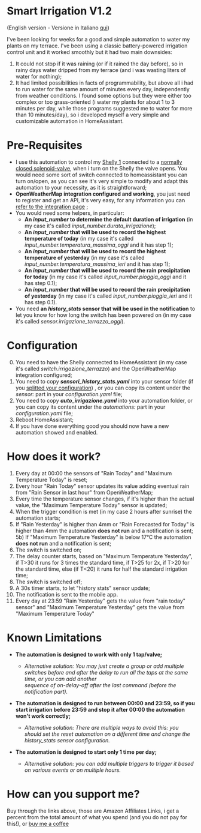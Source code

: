 # Smart Irrigation V1.2
(English version - Versione in Italiano [qui](https://github.com/ilpiccoli/smart-irrigation/blob/main/README_ita.md))

I've been looking for weeks for a good and simple automation to water my plants on my terrace. I've been using a classic battery-powered irrigation control unit and it worked smoothly but it had two main downsides: 
1) It could not stop if it was raining (or if it rained the day before), so in rainy days water dripped from my terrace (and i was wasting liters of water for nothing);
2) It had limited possibilities in facts of programmability, but above all i had to run water for the same amount of minutes every day, independently from weather conditions.
I found some options but they were either too complex or too grass-oriented (i water my plants for about 1 to 3 minutes per day, while those programs suggested me to water for more than 10 minutes/day), so i developed myself a very simple and customizable automation in HomeAssistant.

# Pre-Requisites
- I use this automation to control my [Shelly 1](https://www.amazon.it/Shelly-interruttore-Wireless-domestica-applicazione/dp/B07G33LNDY/ref=sr_1_5?__mk_it_IT=ÅMÅŽÕÑ&crid=36AFNYHR9YB0Q&keywords=shelly%2B1&qid=1652098650&sprefix=shelly%2B1%2Caps%2C93&sr=8-5&th=1) connected to a [normally closed solenoid-valve](https://amzn.to/3kRymqb), when i turn on the Shelly the valve opens. You would need some sort of switch connected to homeassistant you can turn on/open, as you can see it's very simple to modify and adapt this automation to your necessity, as it is straightforward;
- **OpenWeatherMap integration configured and working**, you just need to register and get an API, it's very easy, for any information you can [refer to the integration page](https://www.home-assistant.io/integrations/openweathermap/) ;
- You would need some helpers, in particular:
  - **An _input_number_ to determine the default duration of irrigation** (in my case it's called _input_number.durata_irrigazione_);
  - **An _input_number_ that will be used to record the highest temperature of today** (in my case it's called _input_number.temperatura_massima_oggi_ and it has step 1);
  - **An _input_number_ that will be used to record the highest temperature of yesterday** (in my case it's called _input_number.temperatura_massima_ieri_ and it has step 1);
  - **An _input_number_ that will be used to record the rain precipitation for today** (in my case it's called _input_number.pioggia_oggi_ and it has step 0.1);
  - **An _input_number_ that will be used to record the rain precipitation of yesterday** (in my case it's called _input_number.pioggia_ieri_ and it has step 0.1).
- You need **an _history_stats_ sensor that will be used in the notification** to let you know for how long the switch has been powered on (in my case it's called _sensor.irrigazione_terrazzo_oggi_).

# Configuration
0) You need to have the Shelly connected to HomeAssistant (in my case it's called _switch.irrigazione_terrazzo_) and the OpenWeatherMap integration configured;
1) You need to copy _**sensori_history_stats.yaml**_ into your sensor folder (if you [splitted your configuration](https://www.home-assistant.io/docs/configuration/splitting_configuration/)) , or you can copy its content under the _sensor:_ part in your _configuration.yaml_ file;
2) You need to copy _**auto_irrigazione.yaml**_ into your automation folder, or you can copy its content under the _automations:_ part in your _configuration.yaml_ file;
3) Reboot HomeAssistant;
4) If you have done everything good you should now have a new automation showed and enabled.

# How does it work?
1) Every day at 00:00 the sensors of "Rain Today" and "Maximum Temperature Today" is reset;
2) Every hour "Rain Today" sensor updates its value adding eventual rain from "Rain Sensor in last hour" from OpenWeatherMap;
3) Every time the temperature sensor changes, if it's higher than the actual value, the "Maximum Temperature Today" sensor is updated;
4) When the trigger condition is met (in my case 2 hours after sunrise) the automation starts;
5) If "Rain Yesterday" is higher than 4mm or "Rain Forecasted for Today" is higher than 4mm the automation **does not run** and a notification is sent;
5b) If "Maximum Temperature Yesterday" is below 17°C the automation **does not run** and a notification is sent;
6) The switch is switched on;
7) The delay counter starts, based on "Maximum Temperature Yesterday", if T>30 it runs for 3 times the standard time, if T>25 for 2x, if T>20 for the standard time, else (if T<20) it runs for half the standard irrigation time;
8) The switch is switched off;
9) A 30s timer starts, to let "history stats" sensor update;
10) The notification is sent to the mobile app.
11) Every day at 23:59 "Rain Yesterday" gets the value from "rain today" sensor" and "Maximum Temperature Yesterday" gets the value from "Maximum Temperature Today"

# Known Limitations
- **The automation is designed to work with only 1 tap/valve;**
    - *Alternative solution: You may just create a group or add multiple switches before and after the delay to run all the taps at the same time, or you can add another   
    sequence of on-delay-off after the last command (before the notification part).*
    
- **The automation is designed to run between 00:00 and 23:59, so if you start irrigation before 23:59 and stop it after 00:00 the automation won't work correctly;**        
    - *Alternative solution: There are multiple ways to avoid this: you should set the reset automation on a different time and change the _history_stats_ sensor configuration.*    
    
- **The automation is designed to start only 1 time per day;**    
    - *Alternative solution: you can add multiple triggers to trigger it based on various events or on multiple hours.*  

# How can you support me?
Buy through the links above, those are Amazon Affiliates Links, i get a percent from the total amount of what you spend (and you do not pay for this!), or [buy me a coffee](https://www.buymeacoffee.com/ilpiccoli)
